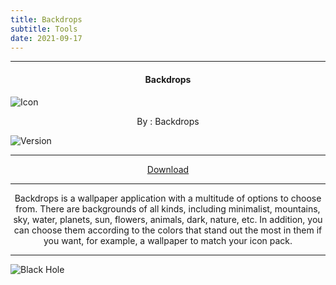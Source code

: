 ```yaml
---
title: Backdrops
subtitle: Tools
date: 2021-09-17
---
```

---

<h4> <p align="center"> Backdrops </p> </h4>

![Icon](https://rb.gy/6yd6n)

<p align="center"> By : Backdrops </p>

![Version](https://rb.gy/393j4)

---

<p align ="center">
<a href="https://rb.gy/u98h8" class="btn btn-outline-success"> Download </a>
</p>

---

<p align="center">
Backdrops is a wallpaper application with a multitude of options to choose from. There are backgrounds of all kinds, including minimalist, mountains, sky, water, planets, sun, flowers, animals, dark, nature, etc. In addition, you can choose them according to the colors that stand out the most in them if you want, for example, a wallpaper to match your icon pack.
</p>

---

![Black Hole](https://rb.gy/z0dyyw)
